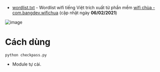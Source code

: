  - [wordlist.txt](wordlist.txt) - Wordlist wifi tiếng Việt trích xuất từ phần mềm [wifi chùa - com.bangdev.wifichua](https://apps.apple.com/us/app/id816966085) (cập nhật ngày **06/02/2021**)


![image](https://github.com/terris91/check-pass-wifi/assets/95265895/a17312c7-774b-4aac-8cf5-d4216574febb)

# Cách dùng
```
python checkpass.py
```
- Module tự cài.
